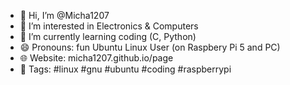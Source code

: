 - 👋 Hi, I’m @Micha1207
- 👀 I’m interested in Electronics & Computers
- 🌱 I’m currently learning coding (C, Python)
- 😄 Pronouns: fun Ubuntu Linux User (on Raspbery Pi 5 and PC)
- 🌐 Website: micha1207.github.io/page
- 💬 Tags: #linux #gnu #ubuntu #coding #raspberrypi 

<!---
Micha1207/Micha1207 is a ✨ special ✨ repository because its `README.md` (this file) appears on your GitHub profile.
You can click the Preview link to take a look at your changes.
--->
